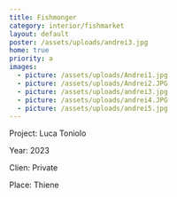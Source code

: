 ```yaml
---
title: Fishmonger
category: interior/fishmarket
layout: default
poster: /assets/uploads/andrei3.jpg
home: true
priority: a
images:
  - picture: /assets/uploads/Andrei1.jpg
  - picture: /assets/uploads/Andrei2.JPG
  - picture: /assets/uploads/andrei3.jpg
  - picture: /assets/uploads/andrei4.JPG
  - picture: /assets/uploads/andrei5.jpg
---
```

Project: Luca Toniolo

Year: 2023

Clien: Private

Place: Thiene
